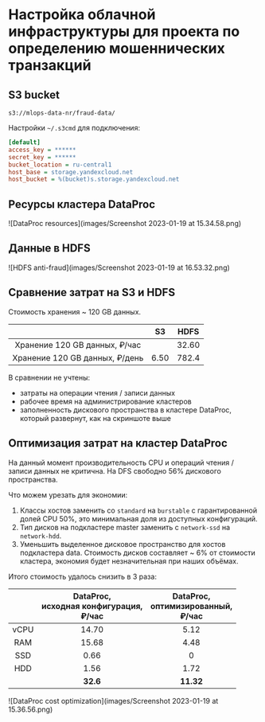 # Настройка облачной инфраструктуры для проекта по определению мошеннических транзакций

## S3 bucket

```
s3://mlops-data-nr/fraud-data/
```

Настройки `~/.s3cmd` для подключения:

```ini
[default]
access_key = ******
secret_key = ******
bucket_location = ru-central1
host_base = storage.yandexcloud.net
host_bucket = %(bucket)s.storage.yandexcloud.net
```

## Ресурсы кластера DataProc

![DataProc resources](images/Screenshot 2023-01-19 at 15.34.58.png)

## Данные в HDFS

![HDFS anti-fraud](images/Screenshot 2023-01-19 at 16.53.32.png)

## Сравнение затрат на S3 и HDFS

Стоимость хранения ~ 120 GB данных.

|                                |          S3          |         HDFS         |
|:------------------------------:|:--------------------:|:--------------------:|
| Хранение 120 GB данных, ₽/час  |                      |        32.60         |
| Хранение 120 GB данных, ₽/день |         6.50         |        782.4         |

В сравнении не учтены:

- затраты на операции чтения / записи данных
- рабочее время на администрирование кластеров
- заполненность дискового пространства в кластере DataProc, который развернут, как на скриншоте выше

## Оптимизация затрат на кластер DataProc

На данный момент производительность CPU и операций чтения / записи данных не критична. На DFS свободно 56% дискового пространства.

Что можем урезать для экономии:

1. Классы хостов заменить со `standard` на `burstable` с гарантированной долей CPU 50%, это минимальная доля из доступных конфигураций.
2. Тип дисков на подкластере master заменить с `network-ssd` на `network-hdd`.
3. Уменьшить выделенное дисковое пространство для хостов подкластера data. Стоимость дисков составляет ~ 6% от стоимости кластера, экономия будет незначительная при наших объёмах.

Итого стоимость удалось снизить в 3 раза:

|      | DataProc,<br/>исходная конфигурация,<br/>₽/час | DataProc,<br/>оптимизированный,<br/>₽/час |
|:----:|:----------------------------------------------:|:-----------------------------------------:|
| vCPU |                     14.70                      |                   5.12                    |
| RAM  |                     15.68                      |                   4.48                    |
| SSD  |                      0.66                      |                     0                     |
| HDD  |                      1.56                      |                   1.72                    |
|      |                    **32.6**                    |                 **11.32**                 |

![DataProc cost optimization](images/Screenshot 2023-01-19 at 15.36.56.png)
